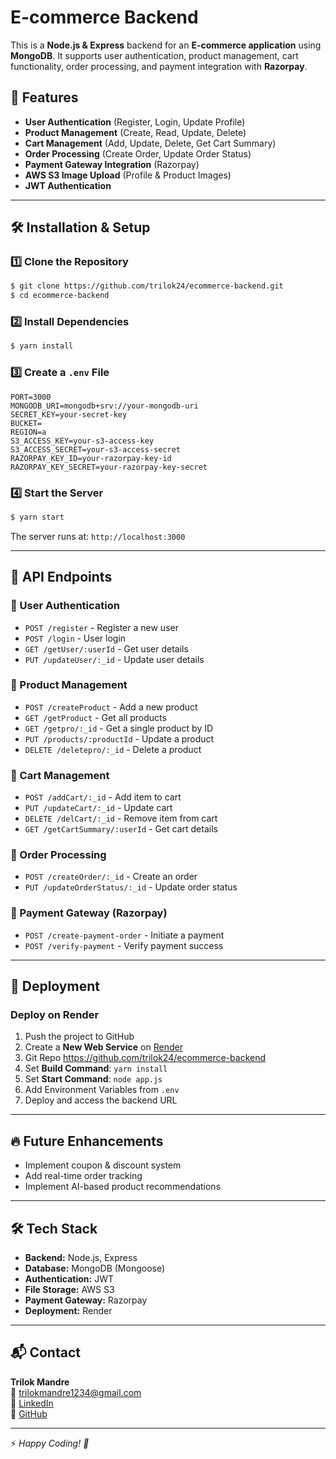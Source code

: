 # E-commerce Backend

This is a **Node.js & Express** backend for an **E-commerce application** using **MongoDB**. It supports user authentication, product management, cart functionality, order processing, and payment integration with **Razorpay**.

## 🚀 Features

- **User Authentication** (Register, Login, Update Profile)
- **Product Management** (Create, Read, Update, Delete)
- **Cart Management** (Add, Update, Delete, Get Cart Summary)
- **Order Processing** (Create Order, Update Order Status)
- **Payment Gateway Integration** (Razorpay)
- **AWS S3 Image Upload** (Profile & Product Images)
- **JWT Authentication**

---

## 🛠️ Installation & Setup

### 1️⃣ Clone the Repository
```bash
$ git clone https://github.com/trilok24/ecommerce-backend.git
$ cd ecommerce-backend
```

### 2️⃣ Install Dependencies
```bash
$ yarn install
```

### 3️⃣ Create a `.env` File
```env
PORT=3000
MONGODB_URI=mongodb+srv://your-mongodb-uri
SECRET_KEY=your-secret-key
BUCKET=
REGION=a
S3_ACCESS_KEY=your-s3-access-key
S3_ACCESS_SECRET=your-s3-access-secret
RAZORPAY_KEY_ID=your-razorpay-key-id
RAZORPAY_KEY_SECRET=your-razorpay-key-secret
```

### 4️⃣ Start the Server
```bash
$ yarn start
```

The server runs at: `http://localhost:3000`

---

## 🔌 API Endpoints

### 🔹 User Authentication
- `POST /register` - Register a new user
- `POST /login` - User login
- `GET /getUser/:userId` - Get user details
- `PUT /updateUser/:_id` - Update user details

### 🔹 Product Management
- `POST /createProduct` - Add a new product
- `GET /getProduct` - Get all products
- `GET /getpro/:_id` - Get a single product by ID
- `PUT /products/:productId` - Update a product
- `DELETE /deletepro/:_id` - Delete a product

### 🔹 Cart Management
- `POST /addCart/:_id` - Add item to cart
- `PUT /updateCart/:_id` - Update cart
- `DELETE /delCart/:_id` - Remove item from cart
- `GET /getCartSummary/:userId` - Get cart details

### 🔹 Order Processing
- `POST /createOrder/:_id` - Create an order
- `PUT /updateOrderStatus/:_id` - Update order status

### 🔹 Payment Gateway (Razorpay)
- `POST /create-payment-order` - Initiate a payment
- `POST /verify-payment` - Verify payment success

---


## 🚀 Deployment

### Deploy on Render
1. Push the project to GitHub
2. Create a **New Web Service** on [Render](https://ecommerce-backend-1y8b.onrender.com)
3. Git Repo https://github.com/trilok24/ecommerce-backend
4. Set **Build Command**: `yarn install`
5. Set **Start Command**: `node app.js`
6. Add Environment Variables from `.env`
7. Deploy and access the backend URL

---

## 🔥 Future Enhancements
- Implement coupon & discount system
- Add real-time order tracking
- Implement AI-based product recommendations

---

## 🛠 Tech Stack
- **Backend:** Node.js, Express
- **Database:** MongoDB (Mongoose)
- **Authentication:** JWT
- **File Storage:** AWS S3
- **Payment Gateway:** Razorpay
- **Deployment:** Render

---

## 📬 Contact
**Trilok Mandre**  
📧 [trilokmandre1234@gmail.com](mailto:trilokmandre1234@gmail.com)  
🔗 [LinkedIn](https://www.linkedin.com/in/trilok-mandre-4a0a47209)  
📂 [GitHub](https://github.com/trilok24)

---

⚡ *Happy Coding! 🚀*

